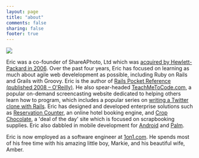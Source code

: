 ```yaml
---
layout: page
title: "about"
comments: false
sharing: false
footer: true
---
```


<img src="/images/family.jpg" border="0" />

Eric was a co-founder of ShareAPhoto, Ltd which was <a href="http://h20338.www2.hp.com/enterprise/cache/504707-0-0-225-121.html" target="_blank">acquired by Hewlett-Packard in 2006</a>. Over the past four years, Eric has focused on learning as much about agile web develelopment as possible, including Ruby on Rails and Grails with Groovy. Eric is the author of <a href="http://oreilly.com/catalog/9780596520700/" target="_blank">Rails Pocket Reference (published 2008 – O'Reilly)</a>. He also spear-headed <a href="http://teachmetocode.com/articles/the-teachmetocode-story/" target="_blank">TeachMeToCode.com</a>, a popular on-demand screencasting website dedicated to helping others learn how to program, which includes a popular series on [writing a Twitter clone with Rails](http://teachmetocode.com/tag/twitter/). Eric has designed and developed enterprise solutions such as <a href="http://www.reservationcounter.com" target="_blank">Reservation Counter</a>, an online hotel booking engine, and <a href="http://www.cropchocolate.com" target="_blank">Crop Chocolate</a>, a 'deal of the day' site which is focused on scrapbooking supplies. Eric also dabbled in mobile development for [Android](https://market.android.com/developer?pub=Berry+Mobile) and [Palm](https://developer.palm.com/appredirect/?packageid=com.berry.wendywwpro).

Eric is now employed as a software engineer at <a href="http://1on1.com" target="_blank">1on1.com</a>. He spends most of his free time with his amazing little boy, Markie, and his beautiful wife, Amber.